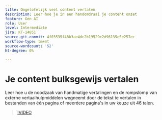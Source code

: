 ```yaml
---
title: Ongelofelijk veel content vertalen
description: Leer hoe je in een handomdraai je content omzet
feature: Gen AI
role: User
level: Intermediate
jira: KT-14851
source-git-commit: 4f03535f48b3ae4dc2b19529c2d96135c5e257ec
workflow-type: tm+mt
source-wordcount: '52'
ht-degree: 0%

---
```


# Je content bulksgewijs vertalen

Leer hoe u de noodzaak van handmatige vertalingen en de rompslomp van externe vertaalhulpmiddelen wegneemt door de tekst te vertalen in bestanden van één pagina of meerdere pagina&#39;s in uw keuze uit 46 talen.

>[!VIDEO](https://video.tv.adobe.com/v/3427023?quality=12&learn=on&hidetitle=true)

